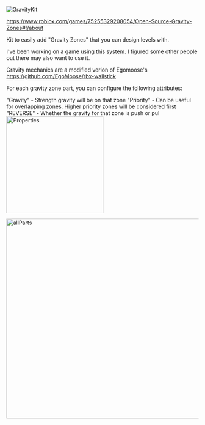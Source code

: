 ![GravityKit](https://github.com/user-attachments/assets/ca53d56d-2182-4648-aa2f-89c0df4f9fc2)


https://www.roblox.com/games/75255329208054/Open-Source-Gravity-Zones#!/about

Kit to easily add "Gravity Zones" that you can design levels with. 

I've been working on a game using this system. I figured some other people out there may also want to use it. 

Gravity mechanics are a modified verion of Egomoose's https://github.com/EgoMoose/rbx-wallstick 

For each gravity zone part, you can configure the following attributes:

"Gravity" - Strength gravity will be on that zone
"Priority" - Can be useful for overlapping zones. Higher priority zones will be considered first
"REVERSE" - Whether the gravity for that zone is push or pul
<img width="254" alt="Properties" src="https://github.com/user-attachments/assets/f78d9a44-2253-47c8-a92e-091ba2319c54" />


<img width="523" alt="allParts" src="https://github.com/user-attachments/assets/77062028-4d99-4e4e-bdd4-518f75da3aa8" />
